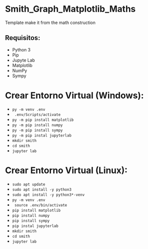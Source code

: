 # Smith_Graph_Matplotlib_Maths
Template make it from the math construction

## Requisitos:
- Python 3
- Pip
- Jupyte Lab
- Matplotlib
- NumPy
- Sympy

# Crear Entorno Virtual (Windows):
- `` py -m venv .env ``
- `` .env/Scripts/activate``
- `` py -m pip install matplotlib ``
- `` py -m pip install numpy ``
- `` py -m pip install sympy ``
- `` py -m pip instal jupyterlab ``
- `` mkdir smith ``
- `` cd smith ``
- `` jupyter lab ``

# Crear Entorno Virtual (Linux):
- `` sudo apt update ``
- `` sudo apt install -y python3 ``
- `` sudo apt install -y python3*-venv ``
- `` py -m venv .env ``
- `` source .env/bin/activate``
- `` pip install matplotlib ``
- `` pip install numpy ``
- `` pip install sympy ``
- `` pip instal jupyterlab ``
- `` mkdir smith ``
- `` cd smith ``
- `` jupyter lab ``
